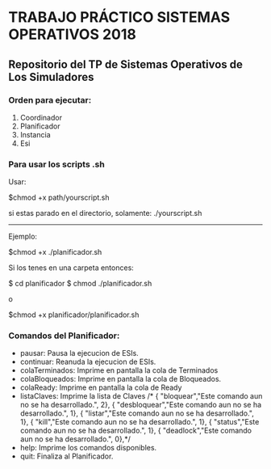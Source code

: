 # TRABAJO PRÁCTICO SISTEMAS OPERATIVOS 2018 
## Repositorio del TP de Sistemas Operativos de Los Simuladores

### Orden para ejecutar:

1) Coordinador
2) Planificador
3) Instancia
4) Esi

### Para usar los scripts .sh
Usar: 

$chmod +x path/yourscript.sh

si estas parado en el directorio, solamente: ./yourscript.sh
 
----

Ejemplo:

$chmod +x ./planificador.sh

Si los tenes en una carpeta entonces:

$ cd planificador
$ chmod ./planificador.sh

o

$chmod +x planificador/planificador.sh

### Comandos del Planificador:
- pausar: Pausa la ejecucion de ESIs.
- continuar: Reanuda la ejecucion de ESIs.
- colaTerminados:  Imprime en pantalla la cola de Terminados
- colaBloqueados: Imprime en pantalla la cola de Bloqueados.
- colaReady: Imprime en pantalla la cola de Ready
- listaClaves: Imprime la lista de Claves
		/*		{ "bloquear","Este comando aun no se ha desarrollado.", 2},
		 { "desbloquear","Este comando aun no se ha desarrollado.", 1},
		 { "listar","Este comando aun no se ha desarrollado.", 1},
		 { "kill","Este comando aun no se ha desarrollado.", 1},
		 { "status","Este comando aun no se ha desarrollado.", 1},
		 { "deadlock","Este comando aun no se ha desarrollado.", 0},*/
- help: Imprime los comandos disponibles.
- quit: Finaliza al Planificador.
